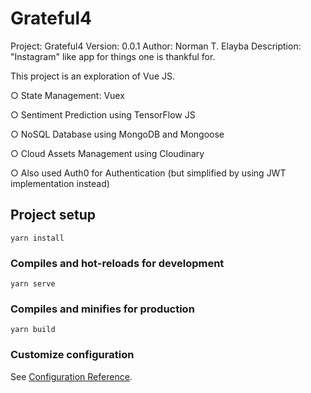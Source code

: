 # Grateful4

Project: Grateful4
Version: 0.0.1
Author: Norman T. Elayba
Description: "Instagram" like app for things one is thankful for.

This project is an exploration of Vue JS.

○ State Management: Vuex

○ Sentiment Prediction using TensorFlow JS

○ NoSQL Database using MongoDB and Mongoose

○ Cloud Assets Management using Cloudinary

○ Also used Auth0 for Authentication (but simplified by using JWT implementation instead)

## Project setup

```
yarn install
```

### Compiles and hot-reloads for development

```
yarn serve
```

### Compiles and minifies for production

```
yarn build
```

### Customize configuration

See [Configuration Reference](https://cli.vuejs.org/config/).
